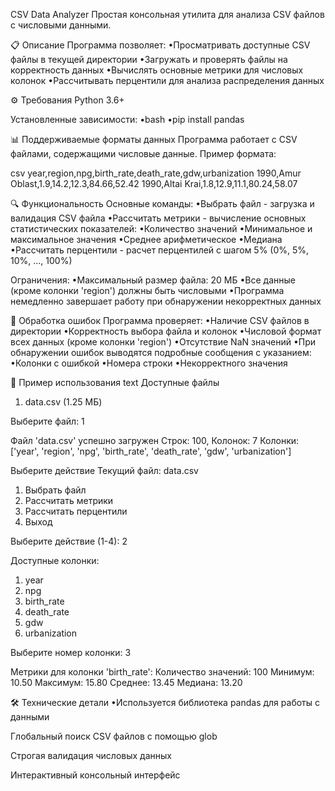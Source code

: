 CSV Data Analyzer
Простая консольная утилита для анализа CSV файлов с числовыми данными.

📋 Описание
Программа позволяет:
  •Просматривать доступные CSV файлы в текущей директории
  •Загружать и проверять файлы на корректность данных
  •Вычислять основные метрики для числовых колонок
  •Рассчитывать перцентили для анализа распределения данных

⚙️ Требования
Python 3.6+

Установленные зависимости:
  •bash
  •pip install pandas
  
📊 Поддерживаемые форматы данных
Программа работает с CSV файлами, содержащими числовые данные. Пример формата:

csv
  year,region,npg,birth_rate,death_rate,gdw,urbanization
  1990,Amur Oblast,1.9,14.2,12.3,84.66,52.42
  1990,Altai Krai,1.8,12.9,11.1,80.24,58.07

🔍 Функциональность
Основные команды:
  •Выбрать файл - загрузка и валидация CSV файла
  •Рассчитать метрики - вычисление основных статистических показателей:
    •Количество значений
    •Минимальное и максимальное значения
    •Среднее арифметическое
    •Медиана
  •Рассчитать перцентили - расчет перцентилей с шагом 5% (0%, 5%, 10%, ..., 100%)

Ограничения:
  •Максимальный размер файла: 20 МБ
  •Все данные (кроме колонки 'region') должны быть числовыми
  •Программа немедленно завершает работу при обнаружении некорректных данных

🐛 Обработка ошибок
Программа проверяет:
  •Наличие CSV файлов в директории
  •Корректность выбора файла и колонок
  •Числовой формат всех данных (кроме колонки 'region')
  •Отсутствие NaN значений
  •При обнаружении ошибок выводятся подробные сообщения с указанием:
  •Колонки с ошибкой
  •Номера строки
  •Некорректного значения

📝 Пример использования
text
Доступные файлы
1. data.csv (1.25 МБ)

Выберите файл: 1

Файл 'data.csv' успешно загружен 
Строк: 100, Колонок: 7
Колонки: ['year', 'region', 'npg', 'birth_rate', 'death_rate', 'gdw', 'urbanization']

Выберите действие
Текущий файл: data.csv
1. Выбрать файл
2. Рассчитать метрики
3. Рассчитать перцентили
4. Выход

Выберите действие (1-4): 2

Доступные колонки:
1. year
2. npg
3. birth_rate
4. death_rate
5. gdw
6. urbanization

Выберите номер колонки: 3

Метрики для колонки 'birth_rate':
Количество значений: 100
Минимум: 10.50
Максимум: 15.80
Среднее: 13.45
Медиана: 13.20

🛠️ Технические детали
  •Используется библиотека pandas для работы с данными

Глобальный поиск CSV файлов с помощью glob

Строгая валидация числовых данных

Интерактивный консольный интерфейс

